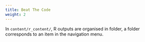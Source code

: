 ```yaml
---
title: Beat The Code
weight: 2
---
```



In `content/r_content/`, R outputs are organised in folder, a folder corresponds
to an item in the navigation menu.

[modeline]: # ( vim: set foldlevel=0 spell spelllang=en_gb: ) 
